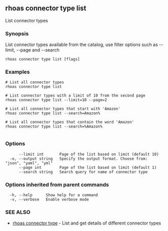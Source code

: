 ## rhoas connector type list

List connector types

### Synopsis

List connector types available from the catalog, use filter options such as --limit, --page and --search

```
rhoas connector type list [flags]
```

### Examples

```
# List all connector types
rhoas connector type list

# List connector types with a limit of 10 from the second page
rhoas connector type list --limit=10 --page=2

# List all connector types that start with 'Amazon'
rhoas connector type list --search=Amazon%

# List all connector types that contain the word 'Amazon'
rhoas connector type list --search=%Amazon%


```

### Options

```
      --limit int       Page of the list based on limit (default 10)
  -o, --output string   Specify the output format. Choose from: "json", "yaml", "yml"
      --page int        Page of the list based on limit (default 1)
      --search string   Search query for name of connector type
```

### Options inherited from parent commands

```
  -h, --help      Show help for a command
  -v, --verbose   Enable verbose mode
```

### SEE ALSO

* [rhoas connector type](rhoas_connector_type.md)	 - List and get details of different connector types

